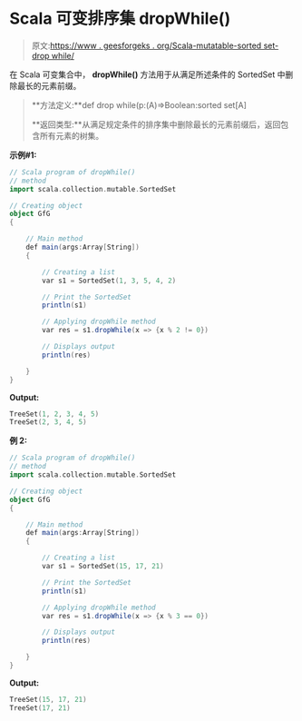 # Scala 可变排序集 dropWhile()

> 原文:[https://www . geesforgeks . org/Scala-mutatable-sorted set-drop while/](https://www.geeksforgeeks.org/scala-mutable-sortedset-dropwhile/)

在 Scala 可变集合中， **dropWhile()** 方法用于从满足所述条件的 SortedSet 中删除最长的元素前缀。

> **方法定义:**def drop while(p:(A)=>Boolean:sorted set[A]
> 
> **返回类型:**从满足规定条件的排序集中删除最长的元素前缀后，返回包含所有元素的树集。

**示例#1:**

```scala
// Scala program of dropWhile() 
// method 
import scala.collection.mutable.SortedSet 

// Creating object 
object GfG 
{ 

    // Main method 
    def main(args:Array[String]) 
    { 

        // Creating a list 
        var s1 = SortedSet(1, 3, 5, 4, 2) 

        // Print the SortedSet
        println(s1)

        // Applying dropWhile method 
        var res = s1.dropWhile(x => {x % 2 != 0}) 

        // Displays output 
        println(res) 

    } 
} 
```

**Output:**

```scala
TreeSet(1, 2, 3, 4, 5)
TreeSet(2, 3, 4, 5)

```

**例 2:**

```scala
// Scala program of dropWhile() 
// method 
import scala.collection.mutable.SortedSet 

// Creating object 
object GfG 
{ 

    // Main method 
    def main(args:Array[String]) 
    { 

        // Creating a list 
        var s1 = SortedSet(15, 17, 21) 

        // Print the SortedSet
        println(s1)

        // Applying dropWhile method 
        var res = s1.dropWhile(x => {x % 3 == 0}) 

        // Displays output 
        println(res) 

    } 
} 
```

**Output:**

```scala
TreeSet(15, 17, 21)
TreeSet(17, 21)

```